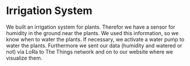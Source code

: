 # Irrigation System

We built an irrigation system for plants. Therefor we have a sensor 
for humidity in the ground near the plants. We used this information, so we know when 
to water the plants. If necessary, we activate a water pump to water the plants.
Furthermore we sent our data (humidity and watered or not) via LoRa to The Things network and on to our website where
we visualize them. 
